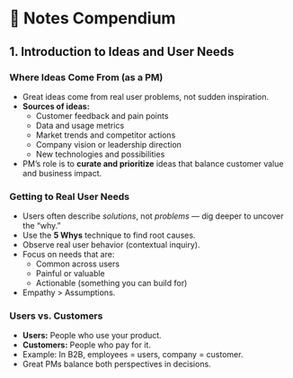 # 🧠 Notes Compendium

## 1. Introduction to Ideas and User Needs

### Where Ideas Come From (as a PM)
- Great ideas come from real user problems, not sudden inspiration.
- **Sources of ideas:**
  - Customer feedback and pain points
  - Data and usage metrics
  - Market trends and competitor actions
  - Company vision or leadership direction
  - New technologies and possibilities
- PM’s role is to **curate and prioritize** ideas that balance customer value and business impact.

### Getting to Real User Needs
- Users often describe *solutions*, not *problems* — dig deeper to uncover the “why.”
- Use the **5 Whys** technique to find root causes.
- Observe real user behavior (contextual inquiry).
- Focus on needs that are:
  - Common across users
  - Painful or valuable
  - Actionable (something you can build for)
- Empathy > Assumptions.

### Users vs. Customers
- **Users:** People who use your product.
- **Customers:** People who pay for it.
- Example: In B2B, employees = users, company = customer.
- Great PMs balance both perspectives in decisions.
